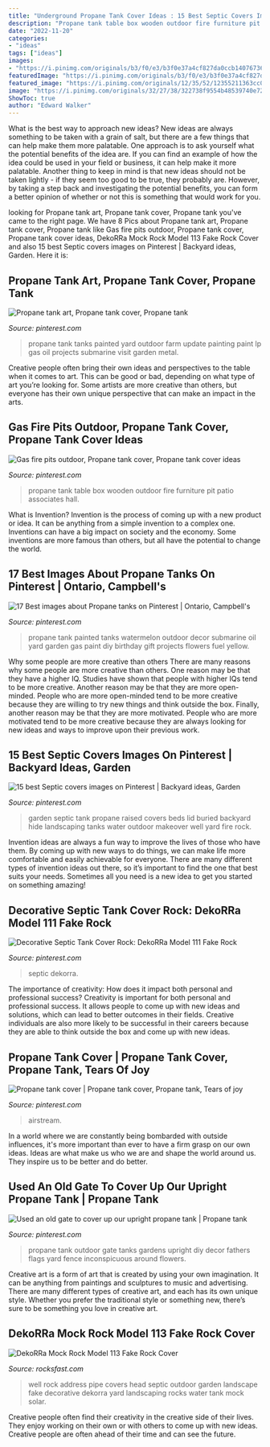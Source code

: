 ```yaml
---
title: "Underground Propane Tank Cover Ideas : 15 Best Septic Covers Images On Pinterest"
description: "Propane tank table box wooden outdoor fire furniture pit patio associates hall"
date: "2022-11-20"
categories:
- "ideas"
tags: ["ideas"]
images:
- "https://i.pinimg.com/originals/b3/f0/e3/b3f0e37a4cf827da0ccb140767368916.jpg"
featuredImage: "https://i.pinimg.com/originals/b3/f0/e3/b3f0e37a4cf827da0ccb140767368916.jpg"
featured_image: "https://i.pinimg.com/originals/12/35/52/12355211363cc0b7925986293094a55b.jpg"
image: "https://i.pinimg.com/originals/32/27/38/322738f9554b48539740e720f6987fe9.jpg"
ShowToc: true
author: "Edward Walker"
---
```



What is the best way to approach new ideas?
New ideas are always something to be taken with a grain of salt, but there are a few things that can help make them more palatable. One approach is to ask yourself what the potential benefits of the idea are. If you can find an example of how the idea could be used in your field or business, it can help make it more palatable. Another thing to keep in mind is that new ideas should not be taken lightly - if they seem too good to be true, they probably are. However, by taking a step back and investigating the potential benefits, you can form a better opinion of whether or not this is something that would work for you.

	

		
looking for Propane tank art, Propane tank cover, Propane tank you've came to the right page. We have 8 Pics about Propane tank art, Propane tank cover, Propane tank like Gas fire pits outdoor, Propane tank cover, Propane tank cover ideas, DekoRRa Mock Rock Model 113 Fake Rock Cover and also 15 best Septic covers images on Pinterest | Backyard ideas, Garden. Here it is:
		
    
## Propane Tank Art, Propane Tank Cover, Propane Tank

<img loading=lazy src="https://i.pinimg.com/736x/ff/d8/0b/ffd80b34b9045c8e7381acf7c41ba84f--propane-tanks-farm-art.jpg" onerror="this.onerror=null;this.src='https://tse1.mm.bing.net/th?id=OIP.YFFZRHbaGQftJiGRBPozMwHaFj&amp;pid=15.1';" alt="Propane tank art, Propane tank cover, Propane tank">

_Source: pinterest.com_

>propane tank tanks painted yard outdoor farm update painting paint lp gas oil projects submarine visit garden metal. 

	

Creative people often bring their own ideas and perspectives to the table when it comes to art. This can be good or bad, depending on what type of art you’re looking for. Some artists are more creative than others, but everyone has their own unique perspective that can make an impact in the arts.

    
## Gas Fire Pits Outdoor, Propane Tank Cover, Propane Tank Cover Ideas

<img loading=lazy src="https://i.pinimg.com/originals/12/35/52/12355211363cc0b7925986293094a55b.jpg" onerror="this.onerror=null;this.src='https://tse1.mm.bing.net/th?id=OIP.SEW7IrZU9jEH5PwnkMjV5wHaJ4&amp;pid=15.1';" alt="Gas fire pits outdoor, Propane tank cover, Propane tank cover ideas">

_Source: pinterest.com_

>propane tank table box wooden outdoor fire furniture pit patio associates hall. 

	

What is Invention?
Invention is the process of coming up with a new product or idea. It can be anything from a simple invention to a complex one. Inventions can have a big impact on society and the economy. Some inventions are more famous than others, but all have the potential to change the world.

    
## 17 Best Images About Propane Tanks On Pinterest | Ontario, Campbell&#039;s

<img loading=lazy src="https://s-media-cache-ak0.pinimg.com/736x/07/51/f0/0751f0a43925322ca1d3829f21e45a41.jpg" onerror="this.onerror=null;this.src='https://tse3.mm.bing.net/th?id=OIP.4BLChCVlCVGHuT9uBbqEIQHaFj&amp;pid=15.1';" alt="17 Best images about Propane tanks on Pinterest | Ontario, Campbell&#039;s">

_Source: pinterest.com_

>propane tank painted tanks watermelon outdoor decor submarine oil yard garden gas paint diy birthday gift projects flowers fuel yellow. 

	

Why some people are more creative than others
There are many reasons why some people are more creative than others. One reason may be that they have a higher IQ. Studies have shown that people with higher IQs tend to be more creative. Another reason may be that they are more open-minded. People who are more open-minded tend to be more creative because they are willing to try new things and think outside the box. Finally, another reason may be that they are more motivated. People who are more motivated tend to be more creative because they are always looking for new ideas and ways to improve upon their previous work.

    
## 15 Best Septic Covers Images On Pinterest | Backyard Ideas, Garden

<img loading=lazy src="https://i.pinimg.com/736x/c4/a8/14/c4a814324e6f600a5c9452e41d4998a2--raised-garden-beds-raised-gardens.jpg" onerror="this.onerror=null;this.src='https://tse3.mm.bing.net/th?id=OIP.XJ85T6z9LktztUxvsP9soQHaJ3&amp;pid=15.1';" alt="15 best Septic covers images on Pinterest | Backyard ideas, Garden">

_Source: pinterest.com_

>garden septic tank propane raised covers beds lid buried backyard hide landscaping tanks water outdoor makeover well yard fire rock. 

	

Invention ideas are always a fun way to improve the lives of those who have them. By coming up with new ways to do things, we can make life more comfortable and easily achievable for everyone. There are many different types of invention ideas out there, so it’s important to find the one that best suits your needs. Sometimes all you need is a new idea to get you started on something amazing!

    
## Decorative Septic Tank Cover Rock: DekoRRa Model 111 Fake Rock

<img loading=lazy src="https://i.pinimg.com/736x/67/36/11/67361161f7bc97ad027df29da24353d0.jpg" onerror="this.onerror=null;this.src='https://tse1.mm.bing.net/th?id=OIP.MwFlUjkzzC1xjxiv5OtfjAHaFj&amp;pid=15.1';" alt="Decorative Septic Tank Cover Rock: DekoRRa Model 111 Fake Rock">

_Source: pinterest.com_

>septic dekorra. 

	

The importance of creativity: How does it impact both personal and professional success?
Creativity is important for both personal and professional success. It allows people to come up with new ideas and solutions, which can lead to better outcomes in their fields. Creative individuals are also more likely to be successful in their careers because they are able to think outside the box and come up with new ideas.

    
## Propane Tank Cover | Propane Tank Cover, Propane Tank, Tears Of Joy

<img loading=lazy src="https://i.pinimg.com/originals/b3/f0/e3/b3f0e37a4cf827da0ccb140767368916.jpg" onerror="this.onerror=null;this.src='https://tse3.mm.bing.net/th?id=OIP.8MIZPZ6lpXVW2b4H72MYbgHaLH&amp;pid=15.1';" alt="Propane tank cover | Propane tank cover, Propane tank, Tears of joy">

_Source: pinterest.com_

>airstream. 

	

In a world where we are constantly being bombarded with outside influences, it's more important than ever to have a firm grasp on our own ideas. Ideas are what make us who we are and shape the world around us. They inspire us to be better and do better.

    
## Used An Old Gate To Cover Up Our Upright Propane Tank | Propane Tank

<img loading=lazy src="https://i.pinimg.com/originals/32/27/38/322738f9554b48539740e720f6987fe9.jpg" onerror="this.onerror=null;this.src='https://tse4.mm.bing.net/th?id=OIP.2uDEzFDN03GNFzQ9c91pmAHaLH&amp;pid=15.1';" alt="Used an old gate to cover up our upright propane tank | Propane tank">

_Source: pinterest.com_

>propane tank outdoor gate tanks gardens upright diy decor fathers flags yard fence inconspicuous around flowers. 

	

Creative art is a form of art that is created by using your own imagination. It can be anything from paintings and sculptures to music and advertising. There are many different types of creative art, and each has its own unique style. Whether you prefer the traditional style or something new, there’s sure to be something you love in creative art.

    
## DekoRRa Mock Rock Model 113 Fake Rock Cover

<img loading=lazy src="https://rocksfast.com/wp-content/uploads/images/products/p-13761-house-address-number-sign-rock-113far.jpg" onerror="this.onerror=null;this.src='https://tse3.mm.bing.net/th?id=OIP.ZMlw-X0wzcrw3WZhYOuavAAAAA&amp;pid=15.1';" alt="DekoRRa Mock Rock Model 113 Fake Rock Cover">

_Source: rocksfast.com_

>well rock address pipe covers head septic outdoor garden landscape fake decorative dekorra yard landscaping rocks water tank mock solar. 

	

Creative people often find their creativity in the creative side of their lives. They enjoy working on their own or with others to come up with new ideas. Creative people are often ahead of their time and can see the future.

